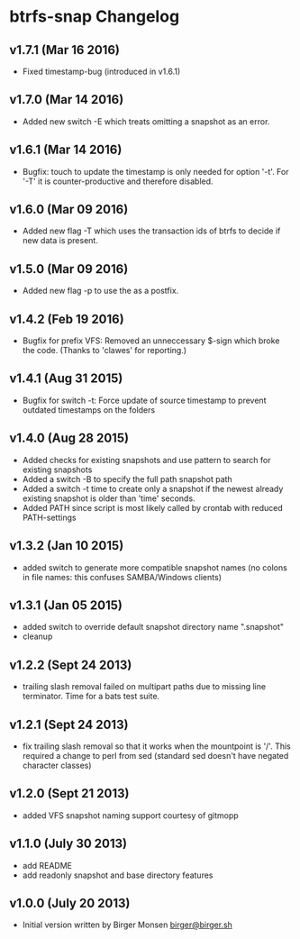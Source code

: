 # btrfs-snap Changelog

## v1.7.1 (Mar 16 2016)
* Fixed timestamp-bug (introduced in v1.6.1)

## v1.7.0 (Mar 14 2016)
* Added new switch -E which treats omitting a snapshot as an error.

## v1.6.1 (Mar 14 2016)
* Bugfix: touch to update the timestamp is only needed for option '-t'.
  For '-T' it is counter-productive and therefore disabled.

## v1.6.0 (Mar 09 2016)
* Added new flag -T which uses the transaction ids of btrfs to decide if new data is present.

## v1.5.0 (Mar 09 2016)
* Added new flag -p to use the <prefix> as a postfix.

## v1.4.2 (Feb 19 2016)
* Bugfix for prefix VFS: Removed an unneccessary $-sign which broke the code. (Thanks to 'clawes' for reporting.)

## v1.4.1 (Aug 31 2015)
* Bugfix for switch -t: Force update of source timestamp to prevent outdated timestamps on the folders

## v1.4.0 (Aug 28 2015)
* Added checks for existing snapshots and use pattern to search for existing snapshots
* Added a switch -B to specify the full path snapshot path
* Added a switch -t time to create only a snapshot if the newest already existing snapshot is older than 'time' seconds.
* Added PATH since script is most likely called by crontab with reduced PATH-settings

## v1.3.2 (Jan 10 2015)
* added switch to generate more compatible snapshot names
  (no colons in file names: this confuses SAMBA/Windows clients)

## v1.3.1 (Jan 05 2015)

* added switch to override default snapshot directory name ".snapshot"
* cleanup

## v1.2.2 (Sept 24 2013)

* trailing slash removal failed on multipart paths due to missing line
  terminator.  Time for a bats test suite.

## v1.2.1 (Sept 24 2013)

* fix trailing slash removal so that it works when the mountpoint is '/'.
  This required a change to perl from sed (standard sed doesn't have negated
  character classes)

## v1.2.0 (Sept 21 2013)

* added VFS snapshot naming support courtesy of gitmopp

## v1.1.0 (July 30 2013)

* add README
* add readonly snapshot and base directory features

## v1.0.0 (July 20 2013)

* Initial version written by Birger Monsen <birger@birger.sh>
